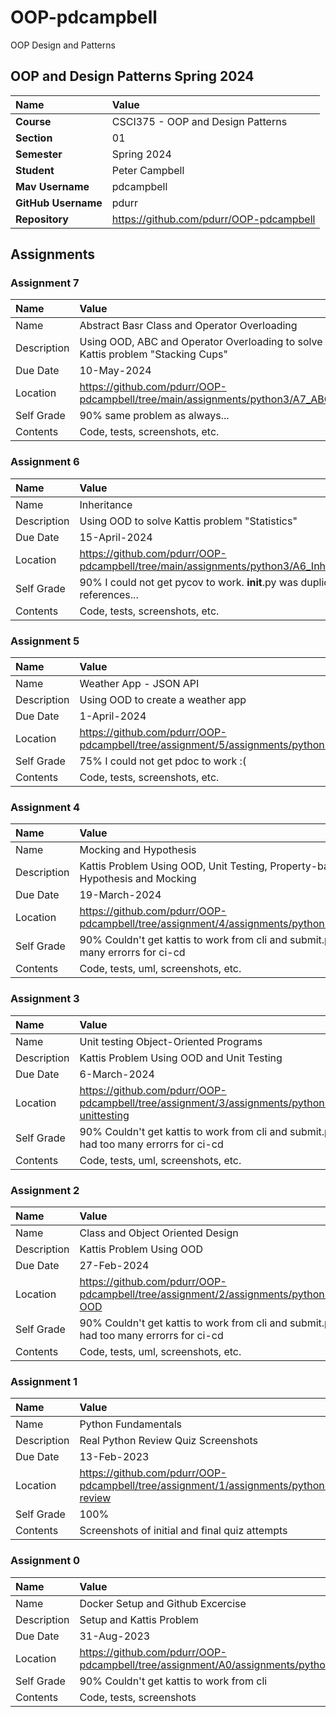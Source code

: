 # OOP-pdcampbell
OOP Design and Patterns

## OOP and Design Patterns Spring 2024
| Name | Value |
|:---|:---|
| **Course** | CSCI375 - OOP and Design Patterns |
| **Section** | 01 |
| **Semester** | Spring 2024 |
| **Student** | Peter Campbell |
| **Mav Username**            | pdcampbell |
| **GitHub Username**         | pdurr |
| **Repository**          | https://github.com/pdurr/OOP-pdcampbell |


## Assignments

### Assignment 7
| Name | Value |
| :--- | :--- |
| Name | Abstract Basr Class and Operator Overloading | 
| Description | Using OOD, ABC and Operator Overloading to solve Kattis problem "Stacking Cups" |
| Due Date | 10-May-2024 |
| Location | https://github.com/pdurr/OOP-pdcampbell/tree/main/assignments/python3/A7_ABC |
| Self Grade | 90% same problem as always...  |
| Contents | Code, tests, screenshots, etc. |

### Assignment 6
| Name | Value |
| :--- | :--- |
| Name | Inheritance | 
| Description | Using OOD to solve Kattis problem "Statistics" |
| Due Date | 15-April-2024 |
| Location | https://github.com/pdurr/OOP-pdcampbell/tree/main/assignments/python3/A6_Inheritance |
| Self Grade | 90% I could not get pycov to work. __init__.py was duplicating references...  |
| Contents | Code, tests, screenshots, etc. |

### Assignment 5
| Name | Value |
| :--- | :--- |
| Name | Weather App - JSON API | 
| Description | Using OOD to create a weather app |
| Due Date | 1-April-2024 |
| Location | https://github.com/pdurr/OOP-pdcampbell/tree/assignment/5/assignments/python3/A5_WeatherApp |
| Self Grade | 75% I could not get pdoc to work :( |
| Contents | Code, tests, screenshots, etc. |

### Assignment 4
| Name | Value |
| :--- | :--- |
| Name | Mocking and Hypothesis | 
| Description | Kattis Problem Using OOD, Unit Testing, Property-based testing, Hypothesis and Mocking |
| Due Date | 19-March-2024 |
| Location | https://github.com/pdurr/OOP-pdcampbell/tree/assignment/4/assignments/python3/A4_mocking |
| Self Grade | 90% Couldn't get kattis to work from cli and submit.py had too many errorrs for ci-cd |
| Contents | Code, tests, uml, screenshots, etc. |

### Assignment 3
| Name | Value |
| :--- | :--- |
| Name | Unit testing Object-Oriented Programs | 
| Description | Kattis Problem Using OOD and Unit Testing |
| Due Date | 6-March-2024 |
| Location | https://github.com/pdurr/OOP-pdcampbell/tree/assignment/3/assignments/python3/A3-unittesting |
| Self Grade | 90% Couldn't get kattis to work from cli and submit.py had too many errorrs for ci-cd |
| Contents | Code, tests, uml, screenshots, etc. |

### Assignment 2
| Name | Value |
| :--- | :--- |
| Name | Class and Object Oriented Design | 
| Description | Kattis Problem Using OOD |
| Due Date | 27-Feb-2024 |
| Location | https://github.com/pdurr/OOP-pdcampbell/tree/assignment/2/assignments/python3/A2-OOD |
| Self Grade | 90% Couldn't get kattis to work from cli and submit.py had too many errorrs for ci-cd |
| Contents | Code, tests, uml, screenshots, etc. |


### Assignment 1
| Name | Value |
| :--- | :--- |
| Name | Python Fundamentals | 
| Description | Real Python Review Quiz Screenshots|
| Due Date | 13-Feb-2023 |
| Location | https://github.com/pdurr/OOP-pdcampbell/tree/assignment/1/assignments/python3/A1-review |
| Self Grade | 100% |
| Contents | Screenshots of initial and final quiz attempts |


### Assignment 0
| Name | Value |
| :--- | :--- |
| Name | Docker Setup and Github Excercise | 
| Description | Setup and Kattis Problem |
| Due Date | 31-Aug-2023 |
| Location | https://github.com/pdurr/OOP-pdcampbell/tree/assignment/A0/assignments/python3/sorttwonumbers |
| Self Grade | 90% Couldn't get kattis to work from cli |
| Contents | Code, tests, screenshots |

